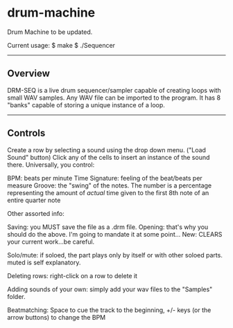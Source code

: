 drum-machine
============

Drum Machine to be updated.

Current usage:
$ make
$ ./Sequencer

-----------------------------------------------
Overview
-----------------------------------------------

DRM-SEQ is a live drum sequencer/sampler capable of creating loops with small
WAV samples.  Any WAV file can be imported to the program. It has 8 "banks" capable
of storing a unique instance of a loop.

-----------------------------------------------
Controls
-----------------------------------------------

Create a row by selecting a sound using the drop down menu. ("Load Sound" button)
Click any of the cells to insert an instance of the sound there. Universally, you control:

BPM: beats per minute
Time Signature: feeling of the beat/beats per measure
Groove: the "swing" of the notes.  The number is a percentage representing the amount of 
        *actual* time given to the first 8th note of an entire quarter note

Other assorted info:

Saving: you MUST save the file as a .drm file.
Opening: that's why you should do the above.  I'm going to mandate it at some point...
New: CLEARS your current work...be careful.

Solo/mute: if soloed, the part plays only by itself or with other soloed parts.
           muted is self explanatory.

Deleting rows: right-click on a row to delete it

Adding sounds of your own: simply add your wav files to the "Samples" folder.

Beatmatching: Space to cue the track to the beginning, +/- keys (or the arrow buttons)
    to change the BPM
